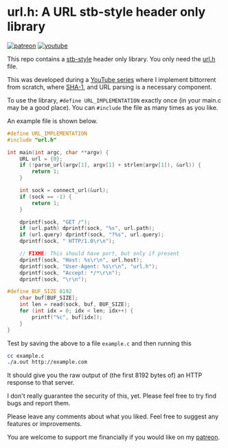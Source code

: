 # url.h: A URL stb-style header only library

[![patreon](https://img.shields.io/badge/patreon-FF5441?style=for-the-badge&logo=Patreon)](https://www.patreon.com/hughdavenport)
[![youtube](https://img.shields.io/badge/youtube-FF0000?style=for-the-badge&logo=youtube)](https://www.youtube.com/watch?v=dqw7B6eR9P8&list=PL5r5Q39GjMDfetFdGmnhjw1svsALW1HIY)

This repo contains a [stb-style](https://github.com/nothings/stb/blob/master/docs/stb_howto.txt) header only library. You only need the [url.h](https://github.com/hughdavenport/url.h/raw/refs/heads/main/url.h) file.

This was developed during a [YouTube series](https://www.youtube.com/watch?v=dqw7B6eR9P8&list=PL5r5Q39GjMDfetFdGmnhjw1svsALW1HIY) where I implement bittorrent from scratch, where [SHA-1](https://github.com/hughdavenport/sha1.h), and URL parsing is a necessary component.

To use the library, `#define URL_IMPLEMENTATION` exactly once (in your main.c may be a good place). You can `#include` the file as many times as you like.

An example file is shown below.
```c
#define URL_IMPLEMENTATION
#include "url.h"

int main(int argc, char **argv) {
    URL url = {0};
    if (!parse_url(argv[1], argv[1] + strlen(argv[1]), &url)) {
        return 1;
    }

    int sock = connect_url(&url);
    if (sock == -1) {
        return 1;
    }

    dprintf(sock, "GET /");
    if (url.path) dprintf(sock, "%s", url.path);
    if (url.query) dprintf(sock, "?%s", url.query);
    dprintf(sock, " HTTP/1.0\r\n");

    // FIXME: This should have port, but only if present
    dprintf(sock, "Host: %s\r\n", url.host);
    dprintf(sock, "User-Agent: %s\r\n", "url.h");
    dprintf(sock, "Accept: */*\r\n");
    dprintf(sock, "\r\n");

#define BUF_SIZE 8192
    char buf[BUF_SIZE];
    int len = read(sock, buf, BUF_SIZE);
    for (int idx = 0; idx < len; idx++) {
        printf("%c", buf[idx]);
    }
}
```

Test by saving the above to a file `example.c` and then running this
```sh
cc example.c
./a.out http://example.com
```

It should give you the raw output of (the first 8192 bytes of) an HTTP response to that server.

I don't really guarantee the security of this, yet. Please feel free to try find bugs and report them.

Please leave any comments about what you liked. Feel free to suggest any features or improvements.

You are welcome to support me financially if you would like on my [patreon](https://www.patreon.com/hughdavenport).
